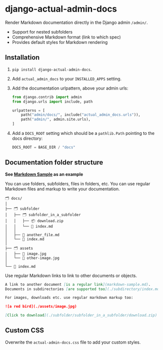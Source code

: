 # django-actual-admin-docs

Render Markdown documentation directly in the Django admin `/admin/`.

- Support for nested subfolders
- Comprehensive Markdown format (link to which spec)
- Provides default styles for Markdown rendering

## Installation

1. `pip install django-actual-admin-docs`.
2. Add `actual_admin_docs` to your `INSTALLED_APPS` setting.
3. Add the documentation urlpattern, above your admin urls:

   ```py
   from django.contrib import admin
   from django.urls import include, path
   
   urlpatterns = [
       path("admin/docs/", include("actual_admin_docs.urls")),
       path("admin/", admin.site.urls),
   ]
   ```
4. Add a `DOCS_ROOT` setting which should be a `pathlib.Path` pointing to the docs directory:

   ```python 
   DOCS_ROOT = BASE_DIR / "docs"
   ```

## Documentation folder structure

**See [Markdown Sample](markdown-sample.md) as an example**

You can use folders, subfolders, files in folders, etc.
You can use regular Markdown files and markup to write your documentation. 

```
🗂 docs/
│
├── 🗂 subfolder           
│   ├── 🗂 subfolder_in_a_subfolder
│   │   ├── 📦 download.zip
│   │   └── 📝 index.md
│   │ 
│   ├── 📝 another_file.md
│   └── 📝 index.md
│
├── 🗂 assets    
│   ├── 🌁 image.jpg
│   └── 🌁 other-image.jpg
│
└── 📝 index.md
```

Use regular Markdown links to link to other documents or objects.

```markdown
A link to another document [is a regular link](markdown-sample.md).
Documents in subdirectories [are supported too](./subdirectory/index.md).

For images, downloads etc. use regular markdown markup too:

![a red bird](./assets/image.jpg)

[Click to download](./subfolder/subfolder_in_a_subfolder/download.zip)
```

## Custom CSS

Overwrite the `actual-admin-docs.css` file to add your custom styles.